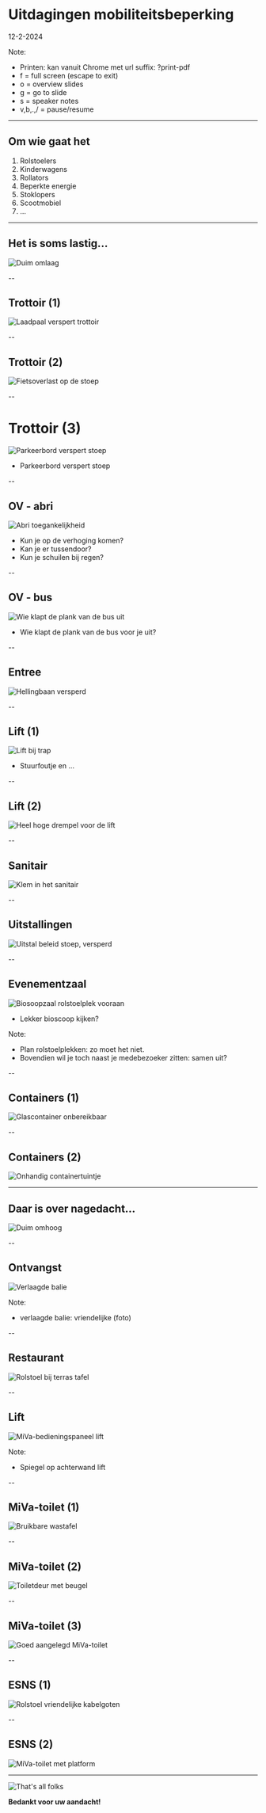 
<!-- .slide: data-menu-title="Frontpage"; data-background-image="images/Diversity-accessibility.jpg"; data-background-opacity="0.2"; background-size:contain -->
# Uitdagingen mobiliteitsbeperking
12-2-2024

Note:
- Printen: kan vanuit Chrome met url suffix: ?print-pdf
- f = full screen (escape to exit)
- o = overview slides
- g = go to slide
- s = speaker notes
- v,b,.,/ = pause/resume

---

<!-- .slide: data-menu-title="Om wie gaat het"; data-background-image="images/Diversity-accessibility.jpg"; data-background-opacity="0.2"; background-size:cover -->
## Om wie gaat het

 1. Rolstoelers
 2. Kinderwagens
 3. Rollators
 4. Beperkte energie
 5. Stoklopers
 6. Scootmobiel
 7. ...

---

## Het is soms lastig...

![Duim omlaag](images/sad-emoticon-face.jpg)<!-- .element height="30%" width="30%" -->

--

## Trottoir (1)


![Laadpaal verspert trottoir](images/Laadpaal-trottoir.jpeg)<!-- .element height="40%" width="40%" -->

--

## Trottoir (2)

![Fietsoverlast op de stoep](images/Fietsoverlast-1.png)<!-- .element height="60%" width="60%" -->

--

# Trottoir (3)

![Parkeerbord verspert stoep](images/ParkeerbordVersperring.JPG)<!-- .element height="60%" width="60%" -->

-  Parkeerbord verspert stoep

--

## OV - abri

![Abri toegankelijkheid](images/Abri-toegankelijkheid.jpg)<!-- .element height="40%" width="40%" -->

-  Kun je op de verhoging komen?
-  Kan je er tussendoor?
-  Kun je schuilen bij regen?

--

## OV - bus

![Wie klapt de plank van de bus uit](images/Electrische-rolstoel-bus.jpg)<!-- .element height="40%" width="40%" -->

-  Wie klapt de plank van de bus voor je uit?

--

## Entree

![Hellingbaan versperd](images/Helling-ontoegankelijk.jpg)<!-- .element height="50%" width="50%" -->

--

## Lift (1)

![Lift bij trap](images/Lift-trap-gevaarlijk.JPG)<!-- .element height="40%" width="40%" -->

- Stuurfoutje en ...

--

## Lift (2)

![Heel hoge drempel voor de lift](images/Lift_met_drempel.jpeg)<!-- .element height="40%" width="40%" -->

--

## Sanitair

![Klem in het sanitair](images/Toilet-Vapiano.JPG)<!-- .element height="40%" width="40%" -->

--

## Uitstallingen

![Uitstal beleid stoep, versperd](images/Uitstalling-beleid-2.JPG)<!-- .element height="40%" width="40%" -->

--

## Evenementzaal

![Biosoopzaal rolstoelplek vooraan](images/Bioscoopzaal-Forum.jpg)<!-- .element height="40%" width="40%" -->

- Lekker bioscoop kijken?

Note:
- Plan rolstoelplekken: zo moet het niet.
- Bovendien wil je toch naast je medebezoeker zitten: samen uit?

--

<!-- .slide: data-menu-title="Afval" -->
## Containers (1)
![Glascontainer onbereikbaar](images/Alvalcontainer-onbereikbaar.jpg)<!-- .element height="40%" width="40%" -->

--

## Containers (2)

![Onhandig containertuintje](images/Container-tuintje.jpg)<!-- .element height="40%" width="40%" -->


---

## Daar is over nagedacht...

![Duim omhoog](images/thinking-emoticon-smiley.jpg)<!-- .element height="30%" width="30%" -->

--

## Ontvangst

![Verlaagde balie](images/Onderrijdbare-balie.jpg)<!-- .element height="50%" width="50%" -->

Note:
- verlaagde balie: vriendelijke (foto)

--

## Restaurant

![Rolstoel bij terras tafel](images/Terras.JPG)<!-- .element height="50%" width="50%" -->

--

## Lift


![MiVa-bedieningspaneel lift](images/MiVa-Bedieningspaneel-lift.jpg)<!-- .element height="60%" width="60%" -->

Note:
- Spiegel op achterwand lift

--

## MiVa-toilet (1)

![Bruikbare wastafel](images/Toilet-goede-wastafel.JPG)<!-- .element height="40%" width="40%" -->

--

## MiVa-toilet (2)

![Toiletdeur met beugel](images/Toiletdeur-met-beugel.jpg)<!-- .element height="40%" width="40%" -->

--

## MiVa-toilet (3)

![Goed aangelegd MiVa-toilet](images/Toilet-MiVa.jpg)<!-- .element height=460%" width="40%" -->

--

## ESNS (1)

![Rolstoel vriendelijke kabelgoten](images/ESNS-rijplaten.jpg)<!-- .element height=460%" width="40%" -->

--

## ESNS (2)

![MiVa-toilet met platform](images/ESNS-MiVa-toilet.jpg)<!-- .element height=460%" width="40%" -->

---

![That's all folks](images/Thats_all_Folks.jpg)<!-- .element height="90%" width="90%" -->

**Bedankt voor uw aandacht!**
